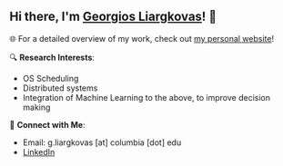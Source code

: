 ## Hi there, I'm [Georgios Liargkovas](https://gliargovas.github.io)! 👋

🌐 For a detailed overview of my work, check out [my personal website](https://liargkovas.com)!<br>

🔍 **Research Interests**:
- OS Scheduling
- Distributed systems
- Integration of Machine Learning to the above, to improve decision making

📩 **Connect with Me**: 
- Email: g.liargkovas [at] columbia [dot] edu
- [LinkedIn](https://www.linkedin.com/in/george-liargovas-796259175/)
